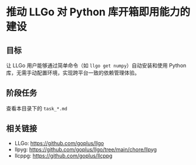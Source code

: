 # 推动 LLGo 对 Python 库开箱即用能力的建设

## 目标

让 LLGo 用户能够通过简单命令（如 `llgo get numpy`）自动安装和使用 Python 库，无需手动配置环境，实现跨平台一致的依赖管理体验。

## 阶段任务

查看本目录下的 `task_*.md`

## 相关链接

- LLGo: https://github.com/goplus/llgo
- llpyg: https://github.com/goplus/llgo/tree/main/chore/llpyg
- llcppg: https://github.com/goplus/llcppg
